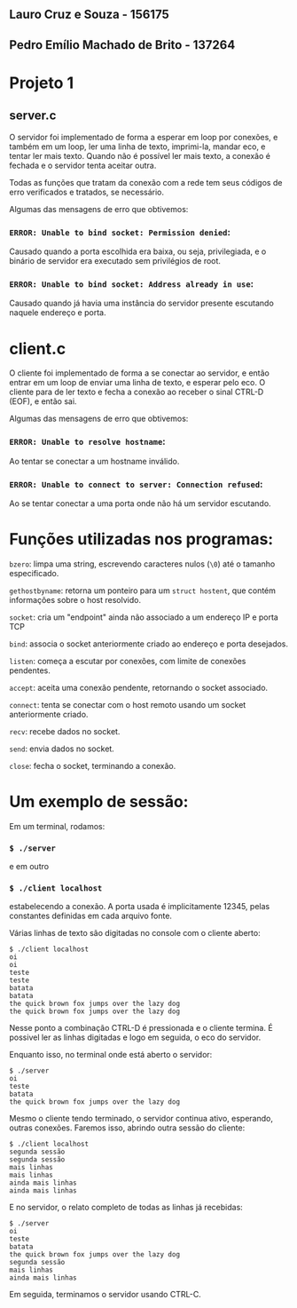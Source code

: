 ## Lauro Cruz e Souza - 156175
## Pedro Emílio Machado de Brito - 137264

# Projeto 1

## server.c

O servidor foi implementado de forma a esperar em loop por conexões, e também em
um loop, ler uma linha de texto, imprimi-la, mandar eco, e tentar ler mais
texto. Quando não é possível ler mais texto, a conexão é fechada e o servidor
tenta aceitar outra.

Todas as funções que tratam da conexão com a rede tem seus códigos de erro
verificados e tratados, se necessário.

Algumas das mensagens de erro que obtivemos:

### `ERROR: Unable to bind socket: Permission denied`:

Causado quando a porta escolhida era baixa, ou seja, privilegiada, e o binário
de servidor era executado sem privilégios de root.

### `ERROR: Unable to bind socket: Address already in use`:

Causado quando já havia uma instância do servidor presente escutando naquele
endereço e porta.

# client.c

O cliente foi implementado de forma a se conectar ao servidor, e então entrar em
um loop de enviar uma linha de texto, e esperar pelo eco. O cliente para de ler
texto e fecha a conexão ao receber o sinal CTRL-D (EOF), e então sai.

Algumas das mensagens de erro que obtivemos:

### `ERROR: Unable to resolve hostname`:

Ao tentar se conectar a um hostname inválido.

### `ERROR: Unable to connect to server: Connection refused`:

Ao se tentar conectar a uma porta onde não há um servidor escutando.

# Funções utilizadas nos programas:

`bzero`: limpa uma string, escrevendo caracteres nulos (`\0`) até o tamanho
especificado.

`gethostbyname`: retorna um ponteiro para um `struct hostent`, que contém
informações sobre o host resolvido.

`socket`: cria um "endpoint" ainda não associado a um endereço IP e porta TCP

`bind`: associa o socket anteriormente criado ao endereço e porta desejados.

`listen`: começa a escutar por conexões, com limite de conexões pendentes.

`accept`: aceita uma conexão pendente, retornando o socket associado.

`connect`: tenta se conectar com o host remoto usando um socket anteriormente
criado.

`recv`: recebe dados no socket.

`send`: envia dados no socket.

`close`: fecha o socket, terminando a conexão.

# Um exemplo de sessão:

Em um terminal, rodamos:

### `$ ./server`

e em outro

### `$ ./client localhost`

estabelecendo a conexão. A porta usada é implicitamente 12345, pelas constantes
definidas em cada arquivo fonte.

Várias linhas de texto são digitadas no console com o cliente aberto:

```
$ ./client localhost
oi
oi
teste
teste
batata
batata
the quick brown fox jumps over the lazy dog
the quick brown fox jumps over the lazy dog
```

Nesse ponto a combinação CTRL-D é pressionada e o cliente termina. É possivel
ler as linhas digitadas e logo em seguida, o eco do servidor.

Enquanto isso, no terminal onde está aberto o servidor:

```
$ ./server
oi          
teste
batata
the quick brown fox jumps over the lazy dog
```

Mesmo o cliente tendo terminado, o servidor continua ativo, esperando, outras
conexões. Faremos isso, abrindo outra sessão do cliente:

```
$ ./client localhost
segunda sessão
segunda sessão
mais linhas
mais linhas
ainda mais linhas
ainda mais linhas
```

E no servidor, o relato completo de todas as linhas já recebidas:

```
$ ./server
oi          
teste
batata
the quick brown fox jumps over the lazy dog
segunda sessão
mais linhas
ainda mais linhas
```

Em seguida, terminamos o servidor usando CTRL-C.